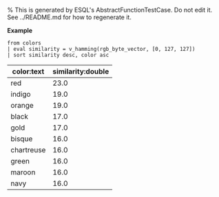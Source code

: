 % This is generated by ESQL's AbstractFunctionTestCase. Do not edit it. See ../README.md for how to regenerate it.

**Example**

```esql
from colors
| eval similarity = v_hamming(rgb_byte_vector, [0, 127, 127])
| sort similarity desc, color asc
```

| color:text | similarity:double |
| --- | --- |
| red | 23.0 |
| indigo | 19.0 |
| orange | 19.0 |
| black | 17.0 |
| gold | 17.0 |
| bisque | 16.0 |
| chartreuse | 16.0 |
| green | 16.0 |
| maroon | 16.0 |
| navy | 16.0 |



